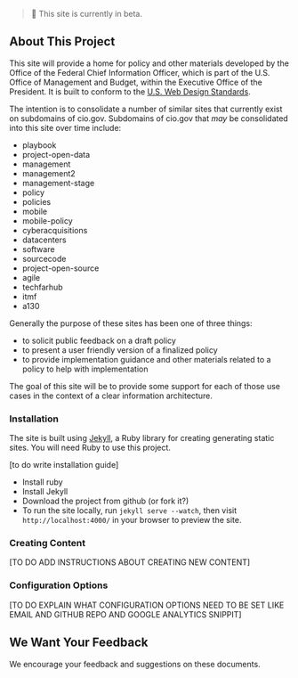 > :see_no_evil: This site is currently in beta.

## About This Project

This site will provide a home for policy and other materials developed by the Office of the Federal Chief Information Officer, which is part of the U.S. Office of Management and Budget, within the Executive Office of the President. It is built to conform to the [U.S. Web Design Standards](https://standards.usa.gov).

The intention is to consolidate a number of similar sites that currently exist on subdomains of cio.gov. Subdomains of cio.gov that _may_ be consolidated into this site over time include:

* playbook
* project-open-data
* management
* management2
* management-stage
* policy
* policies
* mobile
* mobile-policy
* cyberacquisitions
* datacenters
* software
* sourcecode
* project-open-source
* agile
* techfarhub
* itmf
* a130

Generally the purpose of these sites has been one of three things:
* to solicit public feedback on a draft policy
* to present a user friendly version of a finalized policy
* to provide implementation guidance and other materials related to a policy to help with implementation

The goal of this site will be to provide some support for each of those use cases in the context of a clear information architecture.


### Installation

The site is built using [Jekyll](https://github.com/jekyll/jekyll "Link to More Information about Jekyll"), a Ruby library for creating generating static sites. You will need Ruby to use this project.

[to do write installation guide]
  - Install ruby
  - Install Jekyll
  - Download the project from github (or fork it?)
  - To run the site locally, run `jekyll serve --watch`, then visit `http://localhost:4000/` in your browser to preview the site.

### Creating Content

[TO DO ADD INSTRUCTIONS ABOUT CREATING NEW CONTENT]

### Configuration Options
[TO DO EXPLAIN WHAT CONFIGURATION OPTIONS NEED TO BE SET LIKE EMAIL AND GITHUB REPO AND GOOGLE ANALYTICS SNIPPIT]

## We Want Your Feedback
We encourage your feedback and suggestions on these documents.

